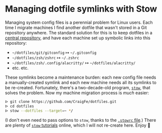 # Managing dotfile symlinks with Stow

Managing system config files is a perennial problem for Linux users. Each time I
migrate machines I find another dotfile that wasn't stored in a Git repository
anywhere. The standard solution for this is to keep dotfiles in a [central
repository][dotfiles], and have each machine set up symbolic links into this
repository:

- `~/dotfiles/git/gitconfig` ↦ `~/.gitconfig`
- `~/dotfiles/zsh/zshrc` ↦ `~/.zshrc`
- `~/dotfiles/zsh/.config/alacritty/` ↦ `~/dotfiles/alacritty/`
- etc. etc.

These symlinks become a maintenance burden: each new config file needs a
manually-created symlink and each new machine needs all its symlinks to be
re-created. Fortunately, there's a two-decade-old program, [`stow`][stow], that
solves the problem. Now my machine migration process is _much_ easier:

```bash
ᐅ git clone https://github.com/CraigFe/dotfiles.git
ᐅ cd dotfiles
ᐅ stow --dotfiles --target=~ */
```

(I don't even need to pass options to `stow`, thanks to the [`.stowrc`
file][stowrc].) There are plenty of [`stow` tutorials][stow-tutorial] online,
which I will not re-create here. Enjoy :slightly_smiling_face:

[dotfiles]: https://github.com/CraigFe/dotfiles
[stow]: https://www.gnu.org/software/stow/
[stowrc]: https://www.gnu.org/software/stow/manual/html_node/Resource-Files.html
[stow-tutorial]: https://www.google.com/search?q=managing+dotfiles+with+GNU+stow
